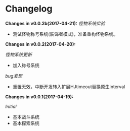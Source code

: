 # Changelog

**Changes in  v0.0.2b(2017-04-21):**
*怪物系统实验*
- 测试怪物称号系统(装饰者模式)，准备重构怪物系统。


**Changes in  v0.0.2(2017-04-20):**

*怪物系统更新*
- 加入称号系统

*bug发现*
- 重置无效，中断开发转入扩展HJtimeout替换原生interval

**Changes in  v0.0.1(2017-04-19):**

*Initial*
- 基本战斗系统
- 基本探索系统


